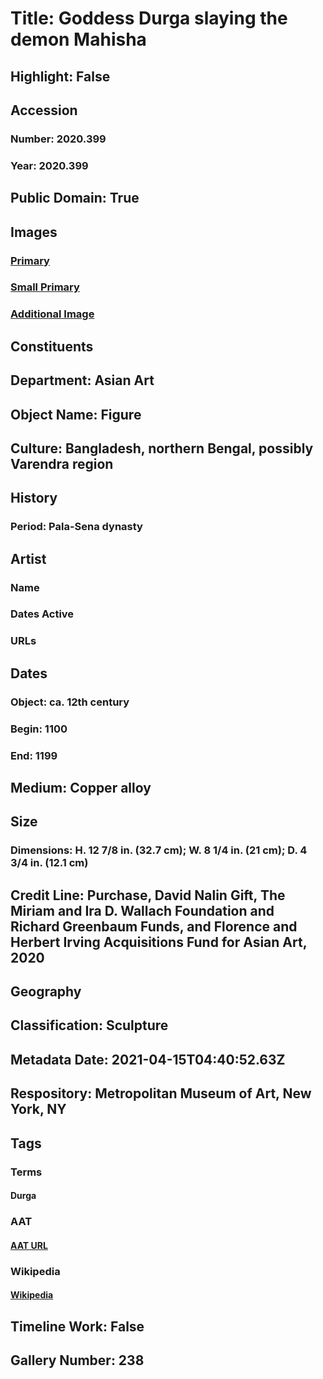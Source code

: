 # Title: Goddess Durga slaying the demon Mahisha
## Highlight: False
## Accession
### Number: 2020.399
### Year: 2020.399
## Public Domain: True
## Images
### [Primary](https://images.metmuseum.org/CRDImages/as/original/DP-20872-001.jpg)
### [Small Primary](https://images.metmuseum.org/CRDImages/as/web-large/DP-20872-001.jpg)
### [Additional Image](https://images.metmuseum.org/CRDImages/as/original/DP-20872-002.jpg)
## Constituents
## Department: Asian Art
## Object Name: Figure
## Culture: Bangladesh, northern Bengal, possibly Varendra region
## History
### Period: Pala-Sena dynasty
## Artist
### Name
### Dates Active
### URLs
## Dates
### Object: ca. 12th century
### Begin: 1100
### End: 1199
## Medium: Copper alloy
## Size
### Dimensions: H. 12 7/8 in. (32.7 cm); W. 8 1/4 in. (21 cm); D. 4 3/4 in. (12.1 cm)
## Credit Line: Purchase, David Nalin Gift, The Miriam and Ira D. Wallach Foundation and Richard Greenbaum Funds, and Florence and Herbert Irving Acquisitions Fund for Asian Art, 2020
## Geography
## Classification: Sculpture
## Metadata Date: 2021-04-15T04:40:52.63Z
## Respository: Metropolitan Museum of Art, New York, NY
## Tags
### Terms
#### Durga
### AAT
#### [AAT URL](http://vocab.getty.edu/page/ia/901001417)
### Wikipedia
#### [Wikipedia]()
## Timeline Work: False
## Gallery Number: 238